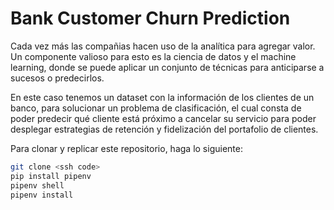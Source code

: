 # Bank Customer Churn Prediction

Cada vez más las compañias hacen uso de la analítica para agregar valor. Un componente valioso para esto es la ciencia de datos y el machine learning, donde se puede aplicar un conjunto de técnicas para anticiparse a sucesos o predecirlos.

En este caso tenemos un dataset con la información de los clientes de un banco, para solucionar un problema de clasificación, el cual consta de poder predecir qué cliente está próximo a cancelar su servicio para poder desplegar estrategias de retención y fidelización del portafolio de clientes.

Para clonar y replicar este repositorio, haga lo siguiente:

```sh
git clone <ssh code>
pip install pipenv
pipenv shell
pipenv install
```
